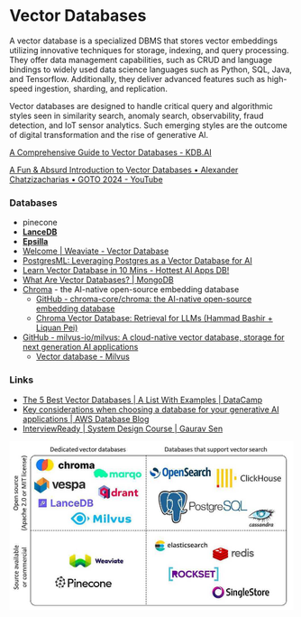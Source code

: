 # Vector Databases

A vector database is a specialized DBMS that stores vector embeddings utilizing innovative techniques for storage, indexing, and query processing. They offer data management capabilities, such as CRUD and language bindings to widely used data science languages such as Python, SQL, Java, and Tensorflow. Additionally, they deliver advanced features such as high-speed ingestion, sharding, and replication.

Vector databases are designed to handle critical query and algorithmic styles seen in similarity search, anomaly search, observability, fraud detection, and IoT sensor analytics. Such emerging styles are the outcome of digital transformation and the rise of generative AI.

[A Comprehensive Guide to Vector Databases - KDB.AI](https://kdb.ai/blog/a-comprehensive-guide-to-vector-databases/)

[A Fun & Absurd Introduction to Vector Databases • Alexander Chatzizacharias • GOTO 2024 - YouTube](https://www.youtube.com/watch?v=5hAGhmHNTQQ)

### Databases

- pinecone
- [**LanceDB**](https://github.com/lancedb/lancedb)
- [**Epsilla**](https://github.com/epsilla-cloud/vectordb)
- [Welcome | Weaviate - Vector Database](https://weaviate.io/)
- [PostgresML: Leveraging Postgres as a Vector Database for AI](https://youtu.be/D8YMMOhAeBs?si=ug5uc3LhFPDIlpcF)
- [Learn Vector Database in 10 Mins - Hottest AI Apps DB!](https://youtu.be/sVNrXXM1txo?si=xc1nFrwmRzD2f9CO)
- [What Are Vector Databases? | MongoDB](https://www.mongodb.com/basics/vector-databases)
- [Chroma](https://www.trychroma.com/) - the AI-native open-source embedding database
    - [GitHub - chroma-core/chroma: the AI-native open-source embedding database](https://github.com/chroma-core/chroma)
    - [Chroma Vector Database: Retrieval for LLMs (Hammad Bashir + Liquan Pei)](https://youtu.be/E4ot5d79jdA?si=6apWFfCdKbi7_yFK)
- [GitHub - milvus-io/milvus: A cloud-native vector database, storage for next generation AI applications](https://github.com/milvus-io/milvus)
    - [Vector database - Milvus](https://milvus.io/)

### Links

- [The 5 Best Vector Databases | A List With Examples | DataCamp](https://www.datacamp.com/blog/the-top-5-vector-databases)
- [Key considerations when choosing a database for your generative AI applications | AWS Database Blog](https://aws.amazon.com/blogs/database/key-considerations-when-choosing-a-database-for-your-generative-ai-applications/)
- [InterviewReady | System Design Course | Gaurav Sen](https://interviewready.io/blog/vector-db-vs-relational-db)

![Vector Databases](../../media/Pasted%20image%2020240405112318.jpg)
